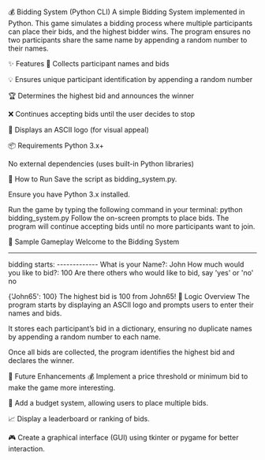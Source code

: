 💰 Bidding System (Python CLI)
A simple Bidding System implemented in Python. This game simulates a bidding process where multiple participants can place their bids, and the highest bidder wins. The program ensures no two participants share the same name by appending a random number to their names.

✨ Features
📝 Collects participant names and bids

💡 Ensures unique participant identification by appending a random number

🏆 Determines the highest bid and announces the winner

❌ Continues accepting bids until the user decides to stop

🎨 Displays an ASCII logo (for visual appeal)

📦 Requirements
Python 3.x+

No external dependencies (uses built-in Python libraries)

🚀 How to Run
Save the script as bidding_system.py.

Ensure you have Python 3.x installed.

Run the game by typing the following command in your terminal:
python bidding_system.py
Follow the on-screen prompts to place bids. The program will continue accepting bids until no more participants want to join.

🧠 Sample Gameplay
Welcome to the Bidding System
***********************

bidding starts: -------------
What is your Name?: John
How much would you like to bid?: 100
Are there others who would like to bid, say 'yes' or 'no' no

{'John65': 100}
The highest bid is 100 from John65!
🧩 Logic Overview
The program starts by displaying an ASCII logo and prompts users to enter their names and bids.

It stores each participant’s bid in a dictionary, ensuring no duplicate names by appending a random number to each name.

Once all bids are collected, the program identifies the highest bid and declares the winner.

🔮 Future Enhancements
💰 Implement a price threshold or minimum bid to make the game more interesting.

🧮 Add a budget system, allowing users to place multiple bids.

📈 Display a leaderboard or ranking of bids.

🎮 Create a graphical interface (GUI) using tkinter or pygame for better interaction.
